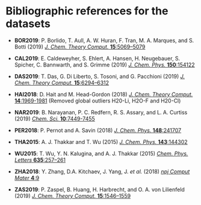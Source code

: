 # Bibliographic references for the datasets

+ __BOR2019__: P. Borlido, T. Aull, A. W. Huran, F. Tran, M. A. Marques, 
and S. Botti (2019) [_J. Chem. Theory Comput._ __15__:5069–5079](http://dx.doi.org/10.1021/acs.jctc.9b00322)

+ __CAL2019__: E. Caldeweyher, S. Ehlert, A. Hansen, H. Neugebauer, S. Spicher, 
C. Bannwarth, and S. Grimme (2019) [_J. Chem. Phys._ __150__:154122](http://dx.doi.org/10.1063/1.5090222)

+ __DAS2019__: T. Das, G. Di Liberto, S. Tosoni, and G. Pacchioni (2019)
[_J. Chem. Theory Comput._ __15__:6294–6312](http://dx.doi.org/10.1021/acs.jctc.9b00545)

+ __HAI2018__: D. Hait and M. Head-Gordon (2018) [_J. Chem. Theory Comput._ __14__:1969-1981](http://dx.doi.org/10.1021/acs.jctc.7b01252) 
(Removed global outliers H20-Li, H2O-F and H20-Cl)

+ __NAR2019__: B. Narayanan, P. C. Redfern, R. S. Assary, and L. A. Curtiss (2019) [_Chem. Sci._ __10__:7449-7455](http://dx.doi.org/10.1039/c9sc02834j)

+ __PER2018__: P. Pernot and A. Savin (2018) [_J. Chem. Phys._
__148__:241707](http://dx.doi.org/10.1063/1.5016248)

+ __THA2015__: A. J. Thakkar and T. Wu (2015) [_J. Chem. Phys._ __143__:144302](http://dx.doi.org/10.1063/1.4932594)

+ __WU2015__: T. Wu, Y. N. Kalugina, and A. J. Thakkar (2015) [_Chem. Phys. Letters_ __635__:257–261](http://dx.doi.org/10.1016/j.cplett.2015.07.003)

+ __ZHA2018__: Y. Zhang, D.A. Kitchaev, J. Yang, J. _et al._ (2018) [_npj Comput Mater_ __4__:9](https://doi.org/10.1038/s41524-018-0065-z)

+ __ZAS2019__: P. Zaspel, B. Huang, H. Harbrecht, and O. A. von Lilienfeld (2019) [_J. Chem.
Theory Comput._ __15__:1546–1559](http://dx.doi.org/10.1021/acs.jctc.8b00832)
